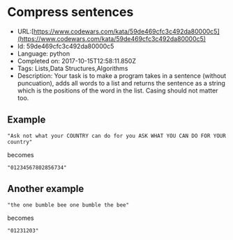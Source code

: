 # Compress sentences

 - URL:[https://www.codewars.com/kata/59de469cfc3c492da80000c5](https://www.codewars.com/kata/59de469cfc3c492da80000c5)
 - Id: 59de469cfc3c492da80000c5
 - Language: python
 - Completed on: 2017-10-15T12:58:11.850Z
 - Tags: Lists,Data Structures,Algorithms
 - Description:
Your task is to make a program takes in a sentence (without puncuation), adds all words to a list and returns the sentence as a string which is the positions of the word in the list. Casing should not matter too.


Example
-----

`"Ask not what your COUNTRY can do for you ASK WHAT YOU CAN DO FOR YOUR country"`

becomes

`"01234567802856734"`

Another example
-----

`"the one bumble bee one bumble the bee"`

becomes

`"01231203"`


